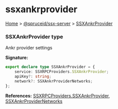 # ssxankrprovider

[Home](https://github.com/spruceid/ssx/blob/main/documentation/reference/ssx-server/index.md) > [@spruceid/ssx-server](./) > [SSXAnkrProvider](ssx-server.ssxankrprovider.md)

### SSXAnkrProvider type

Ankr provider settings

**Signature:**

```typescript
export declare type SSXAnkrProvider = {
    service: SSXRPCProviders.SSXAnkrProvider;
    apiKey?: string;
    network?: SSXAnkrProviderNetworks;
};
```

**References:** [SSXRPCProviders.SSXAnkrProvider](ssx-server.ssxrpcproviders.md), [SSXAnkrProviderNetworks](ssx-server.ssxankrprovidernetworks.md)
